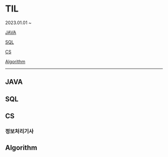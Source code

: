 # TIL

2023.01.01 ~

[JAVA](#JAVA)

[SQL](#SQL)

[CS](#CS)

[Algorithm](#Algorithm)







-----

## JAVA



## SQL



## CS

### 정보처리기사



## Algorithm

